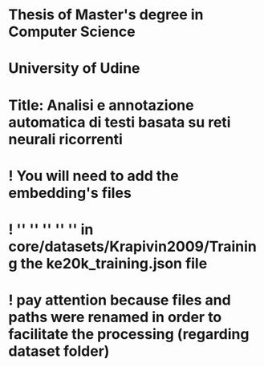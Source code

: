 # Thesis of Master's degree in Computer Science 
# University of Udine 
# Title: Analisi e annotazione automatica di testi basata su reti neurali ricorrenti 



# !  You will need to add the embedding's files
# !  ''  ''   ''   ''  '' in core/datasets/Krapivin2009/Training the ke20k_training.json file
# ! pay attention because files and paths were renamed in order to facilitate the processing (regarding dataset folder)
